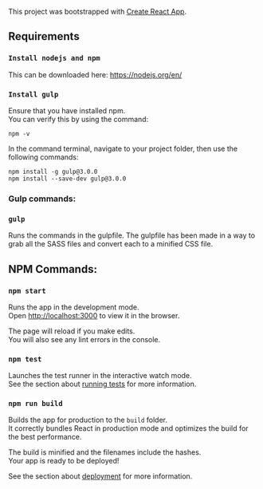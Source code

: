This project was bootstrapped with [Create React App](https://github.com/facebook/create-react-app).

## Requirements

### `Install nodejs and npm`
This can be downloaded here: https://nodejs.org/en/

### `Install gulp`
Ensure that you have installed npm.  
You can verify this by using the command:
```shell
npm -v
```

In the command terminal, navigate to your project folder, then use the following commands: 
```shell
npm install -g gulp@3.0.0
npm install --save-dev gulp@3.0.0
```

### Gulp commands:
### `gulp`
Runs the commands in the gulpfile. The gulpfile has been made in a way to grab all the SASS files and convert each to a minified CSS file. 

## NPM Commands:

### `npm start`

Runs the app in the development mode.<br>
Open [http://localhost:3000](http://localhost:3000) to view it in the browser.

The page will reload if you make edits.<br>
You will also see any lint errors in the console.

### `npm test`

Launches the test runner in the interactive watch mode.<br>
See the section about [running tests](https://facebook.github.io/create-react-app/docs/running-tests) for more information.

### `npm run build`

Builds the app for production to the `build` folder.<br>
It correctly bundles React in production mode and optimizes the build for the best performance.

The build is minified and the filenames include the hashes.<br>
Your app is ready to be deployed!

See the section about [deployment](https://facebook.github.io/create-react-app/docs/deployment) for more information.
